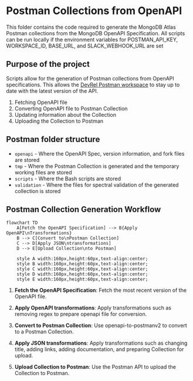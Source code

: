 # Postman Collections from OpenAPI

This folder contains the code required to generate the MongoDB Atlas Postman collections from the MongoDB OpenAPI Specification. All scripts can be run locally if the environment variables for POSTMAN_API_KEY, WORKSPACE_ID, BASE_URL, and SLACK_WEBHOOK_URL are set

## Purpose of the project

Scripts allow for the generation of Postman collections from OpenAPI specifications. This allows
the [DevRel Postman workspace](https://www.postman.com/mongodb-devrel) to stay up to date with the latest version of the
API.

1. Fetching OpenAPI file
2. Converting OpenAPI file to Postman Collection
3. Updating information about the Collection
4. Uploading the Collection to Postman

## Postman folder structure

- `openapi` - Where the OpenAPI Spec, version information, and fork files are stored
- `tmp` - Where the Postman Collection is generated and the temporary working files are stored
- `scripts` - Where the Bash scripts are stored
- `validation` - Where the files for spectral validation of the generated collection is stored

## Postman Collection Generation Workflow

```mermaid
flowchart TD
    A[Fetch the OpenAPI Specification] --> B{Apply OpenAPI\nTransformations}
    B --> C[Convert to\nPostman Collection]
    C --> D[Apply JSON\ntransformations]
    D --> E[Upload Collection\nto Postman]

    style A width:160px,height:60px,text-align:center;
    style B width:160px,height:60px,text-align:center;
    style C width:160px,height:60px,text-align:center;
    style D width:160px,height:60px,text-align:center;
    style E width:160px,height:60px,text-align:center;
```

1. **Fetch the OpenAPI Specification**: Fetch the most recent version of the OpenAPI file.

2. **Apply OpenAPI transformations**: Apply transformations such as removing regex to prepare openapi file for
   conversion.

3. **Convert to Postman Collection**: Use openapi-to-postmanv2 to convert to a Postman Collection.

4. **Apply JSON transformations**: Apply transformations such as changing title, adding links, adding documentation, and preparing Collection
   for upload.

5. **Upload Collection to Postman**: Use the Postman API to upload the Collection to Postman.
